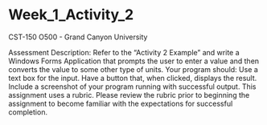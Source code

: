 # Week_1_Activity_2
CST-150 O500 - Grand Canyon University

Assessment Description:
Refer to the “Activity 2 Example” and write a Windows Forms Application that prompts the user to enter a value and then converts the value to some other type of units. Your program should:
Use a text box for the input.
Have a button that, when clicked, displays the result.
Include a screenshot of your program running with successful output.
This assignment uses a rubric. Please review the rubric prior to beginning the assignment to become familiar with the expectations for successful completion.
